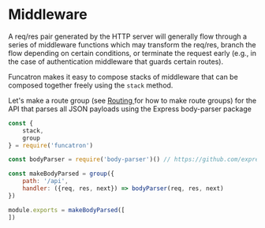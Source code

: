 # Middleware

A req/res pair generated by the HTTP server will generally flow through a series of middleware functions which may transform the req/res, branch the flow depending on certain conditions, or terminate the request early \(e.g., in the case of authentication middleware that guards certain routes\).

Funcatron makes it easy to compose stacks of middleware that can be composed together freely using the `stack` method.

Let's make a route group \(see [Routing ](/routing.md)for how to make route groups\) for the API that parses all JSON payloads using the Express body-parser package

```javascript
const { 
    stack,
    group
} = require('funcatron')

const bodyParser = require('body-parser')() // https://github.com/expressjs/body-parser

const makeBodyParsed = group({
    path: '/api',
    handler: ({req, res, next}) => bodyParser(req, res, next)
})

module.exports = makeBodyParsed([
])
```



